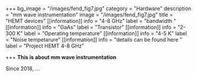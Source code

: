 +++
bg_image = "/images/fend_fig7.jpg"
category = "Hardware"
description = "mm wave instrumentation"
image = "/images/fend_fig7.jpg"
title = "HEMT devices"
[[information]]
info = "4-8 GHz"
label = "bandwidth "
[[information]]
info = "GaAs"
label = "Transistor"
[[information]]
info = "2-300 K"
label = "Operating temperature"
[[information]]
info = "4-5 K"
label = "Noise tempetarure"
[[information]]
info = "details can be found here "
label = "Project HEMT 4-8 GHz"

+++
**This is about mm wave instrumentation**

Since 2018, ...